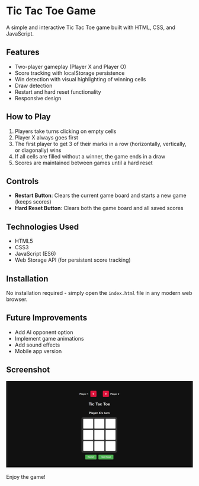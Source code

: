 # Tic Tac Toe Game

A simple and interactive Tic Tac Toe game built with HTML, CSS, and JavaScript.

## Features

- Two-player gameplay (Player X and Player O)
- Score tracking with localStorage persistence
- Win detection with visual highlighting of winning cells
- Draw detection
- Restart and hard reset functionality
- Responsive design

## How to Play

1. Players take turns clicking on empty cells
2. Player X always goes first
3. The first player to get 3 of their marks in a row (horizontally, vertically, or diagonally) wins
4. If all cells are filled without a winner, the game ends in a draw
5. Scores are maintained between games until a hard reset

## Controls

- **Restart Button**: Clears the current game board and starts a new game (keeps scores)
- **Hard Reset Button**: Clears both the game board and all saved scores

## Technologies Used

- HTML5
- CSS3
- JavaScript (ES6)
- Web Storage API (for persistent score tracking)

## Installation

No installation required - simply open the `index.html` file in any modern web browser.

## Future Improvements

- Add AI opponent option
- Implement game animations
- Add sound effects
- Mobile app version

## Screenshot

![TIC TAC TOE GAME Screenshot](TicTacToe.png)

Enjoy the game!
